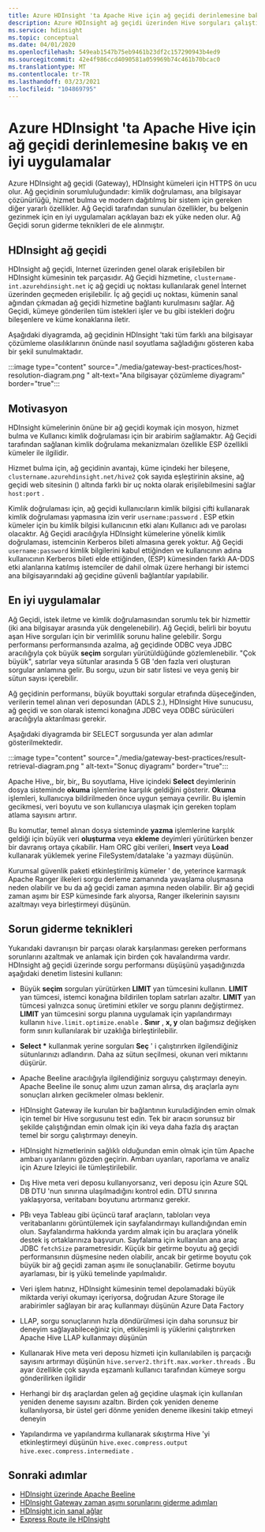```yaml
---
title: Azure HDInsight 'ta Apache Hive için ağ geçidi derinlemesine bakış ve en iyi uygulamalar
description: Azure HDInsight ağ geçidi üzerinden Hive sorguları çalıştırmak için en iyi yöntemleri nasıl gezeceğinizi öğrenin
ms.service: hdinsight
ms.topic: conceptual
ms.date: 04/01/2020
ms.openlocfilehash: 549eab1547b75eb9461b23df2c157290943b4ed9
ms.sourcegitcommit: 42e4f986ccd4090581a059969b74c461b70bcac0
ms.translationtype: MT
ms.contentlocale: tr-TR
ms.lasthandoff: 03/23/2021
ms.locfileid: "104869795"
---
```

# <a name="gateway-deep-dive-and-best-practices-for-apache-hive-in-azure-hdinsight"></a>Azure HDInsight 'ta Apache Hive için ağ geçidi derinlemesine bakış ve en iyi uygulamalar

Azure HDInsight ağ geçidi (Gateway), HDInsight kümeleri için HTTPS ön ucu olur. Ağ geçidinin sorumluluğundadır: kimlik doğrulaması, ana bilgisayar çözünürlüğü, hizmet bulma ve modern dağıtılmış bir sistem için gereken diğer yararlı özellikler. Ağ Geçidi tarafından sunulan özellikler, bu belgenin gezinmek için en iyi uygulamaları açıklayan bazı ek yüke neden olur. Ağ Geçidi sorun giderme teknikleri de ele alınmıştır.

## <a name="the-hdinsight-gateway"></a>HDInsight ağ geçidi

HDInsight ağ geçidi, Internet üzerinden genel olarak erişilebilen bir HDInsight kümesinin tek parçasıdır. Ağ Geçidi hizmetine, `clustername-int.azurehdinsight.net` iç ağ geçidi uç noktası kullanılarak genel İnternet üzerinden geçmeden erişilebilir. İç ağ geçidi uç noktası, kümenin sanal ağından çıkmadan ağ geçidi hizmetine bağlantı kurulmasını sağlar. Ağ Geçidi, kümeye gönderilen tüm istekleri işler ve bu gibi istekleri doğru bileşenlere ve küme konaklarına iletir.

Aşağıdaki diyagramda, ağ geçidinin HDInsight 'taki tüm farklı ana bilgisayar çözümleme olasılıklarının önünde nasıl soyutlama sağladığını gösteren kaba bir şekil sunulmaktadır.

:::image type="content" source="./media/gateway-best-practices/host-resolution-diagram.png " alt-text="Ana bilgisayar çözümleme diyagramı" border="true":::

## <a name="motivation"></a>Motivasyon

HDInsight kümelerinin önüne bir ağ geçidi koymak için mosyon, hizmet bulma ve Kullanıcı kimlik doğrulaması için bir arabirim sağlamaktır. Ağ Geçidi tarafından sağlanan kimlik doğrulama mekanizmaları özellikle ESP özellikli kümeler ile ilgilidir.

Hizmet bulma için, ağ geçidinin avantajı, küme içindeki her bileşene, `clustername.azurehdinsight.net/hive2` çok sayıda eşleştirinin aksine, ağ geçidi web sitesinin () altında farklı bir uç nokta olarak erişilebilmesini sağlar `host:port` .

Kimlik doğrulaması için, ağ geçidi kullanıcıların kimlik bilgisi çifti kullanarak kimlik doğrulaması yapmasına izin verir `username:password` . ESP etkin kümeler için bu kimlik bilgisi kullanıcının etki alanı Kullanıcı adı ve parolası olacaktır. Ağ Geçidi aracılığıyla HDInsight kümelerine yönelik kimlik doğrulaması, istemcinin Kerberos bileti almasına gerek yoktur. Ağ Geçidi `username:password` kimlik bilgilerini kabul ettiğinden ve kullanıcının adına kullanıcının Kerberos bileti elde ettiğinden, (ESP) kümesinden farklı AA-DDS etki alanlarına katılmış istemciler de dahil olmak üzere herhangi bir istemci ana bilgisayarındaki ağ geçidine güvenli bağlantılar yapılabilir.

## <a name="best-practices"></a>En iyi uygulamalar

Ağ Geçidi, istek iletme ve kimlik doğrulamasından sorumlu tek bir hizmettir (iki ana bilgisayar arasında yük dengelenebilir). Ağ Geçidi, belirli bir boyutu aşan Hive sorguları için bir verimlilik sorunu haline gelebilir. Sorgu performansı performansında azalma, ağ geçidinde ODBC veya JDBC aracılığıyla çok büyük **seçim** sorguları yürütüldüğünde gözlemlenebilir. "Çok büyük", satırlar veya sütunlar arasında 5 GB 'den fazla veri oluşturan sorgular anlamına gelir. Bu sorgu, uzun bir satır listesi ve veya geniş bir sütun sayısı içerebilir.

Ağ geçidinin performansı, büyük boyuttaki sorgular etrafında düşeceğinden, verilerin temel alınan veri deposundan (ADLS 2.), HDInsight Hive sunucusu, ağ geçidi ve son olarak istemci konağına JDBC veya ODBC sürücüleri aracılığıyla aktarılması gerekir.

Aşağıdaki diyagramda bir SELECT sorgusunda yer alan adımlar gösterilmektedir.

:::image type="content" source="./media/gateway-best-practices/result-retrieval-diagram.png " alt-text="Sonuç diyagramı" border="true":::

Apache Hive,, bir, bir,, Bu soyutlama, Hive içindeki **Select** deyimlerinin dosya sisteminde **okuma** işlemlerine karşılık geldiğini gösterir. **Okuma** işlemleri, kullanıcıya bildirilmeden önce uygun şemaya çevrilir. Bu işlemin gecikmesi, veri boyutu ve son kullanıcıya ulaşmak için gereken toplam atlama sayısını artırır.

Bu komutlar, temel alınan dosya sisteminde **yazma** işlemlerine karşılık geldiği için büyük veri **oluşturma** veya **ekleme** deyimleri yürütürken benzer bir davranış ortaya çıkabilir. Ham ORC gibi verileri, **Insert** veya **Load** kullanarak yüklemek yerine FileSystem/datalake 'a yazmayı düşünün.

Kurumsal güvenlik paketi etkinleştirilmiş kümeler ' de, yeterince karmaşık Apache Ranger ilkeleri sorgu derleme zamanında yavaşlama oluşmasına neden olabilir ve bu da ağ geçidi zaman aşımına neden olabilir. Bir ağ geçidi zaman aşımı bir ESP kümesinde fark alıyorsa, Ranger ilkelerinin sayısını azaltmayı veya birleştirmeyi düşünün.

## <a name="troubleshooting-techniques"></a>Sorun giderme teknikleri

Yukarıdaki davranışın bir parçası olarak karşılanması gereken performans sorunlarını azaltmak ve anlamak için birden çok havalandırma vardır. HDInsight ağ geçidi üzerinde sorgu performansı düşüşünü yaşadığınızda aşağıdaki denetim listesini kullanın:

* Büyük **seçim** sorguları yürütürken **LIMIT** yan tümcesini kullanın. **LIMIT** yan tümcesi, istemci konağına bildirilen toplam satırları azaltır. **LIMIT** yan tümcesi yalnızca sonuç üretimini etkiler ve sorgu planını değiştirmez. **LIMIT** yan tümcesini sorgu planına uygulamak için yapılandırmayı kullanın `hive.limit.optimize.enable` . **Sınır** , **x, y** olan bağımsız değişken form sınırı kullanılarak bir uzaklığa birleştirilebilir.

* **Select \*** kullanmak yerine sorguları **Seç** ' i çalıştırırken ilgilendiğiniz sütunlarınızı adlandırın. Daha az sütun seçilmesi, okunan veri miktarını düşürür.

* Apache Beeline aracılığıyla ilgilendiğiniz sorguyu çalıştırmayı deneyin. Apache Beeline ile sonuç alımı uzun zaman alırsa, dış araçlarla aynı sonuçları alırken gecikmeler olması beklenir.

* HDInsight Gateway ile kurulan bir bağlantının kuruladiğinden emin olmak için temel bir Hive sorgusunu test edin. Tek bir aracın sorunsuz bir şekilde çalıştığından emin olmak için iki veya daha fazla dış araçtan temel bir sorgu çalıştırmayı deneyin.

* HDInsight hizmetlerinin sağlıklı olduğundan emin olmak için tüm Apache ambarı uyarılarını gözden geçirin. Ambarı uyarıları, raporlama ve analiz için Azure Izleyici ile tümleştirilebilir.

* Dış Hive meta veri deposu kullanıyorsanız, veri deposu için Azure SQL DB DTU 'nun sınırına ulaşılmadığını kontrol edin. DTU sınırına yaklaşıyorsa, veritabanı boyutunu artırmanız gerekir.

* PBı veya Tableau gibi üçüncü taraf araçların, tabloları veya veritabanlarını görüntülemek için sayfalandırmayı kullandığından emin olun. Sayfalandırma hakkında yardım almak için bu araçlara yönelik destek iş ortaklarınıza başvurun. Sayfalama için kullanılan ana araç JDBC `fetchSize` parametresidir. Küçük bir getirme boyutu ağ geçidi performansının düşmesine neden olabilir, ancak bir getirme boyutu çok büyük bir ağ geçidi zaman aşımı ile sonuçlanabilir. Getirme boyutu ayarlaması, bir iş yükü temelinde yapılmalıdır.

* Veri işlem hatınız, HDInsight kümesinin temel depolamadaki büyük miktarda veriyi okumayı içeriyorsa, doğrudan Azure Storage ile arabirimler sağlayan bir araç kullanmayı düşünün Azure Data Factory

* LLAP, sorgu sonuçlarının hızla döndürülmesi için daha sorunsuz bir deneyim sağlayabileceğiniz için, etkileşimli iş yüklerini çalıştırırken Apache Hive LLAP kullanmayı düşünün

* Kullanarak Hive meta veri deposu hizmeti için kullanılabilen iş parçacığı sayısını artırmayı düşünün `hive.server2.thrift.max.worker.threads` . Bu ayar özellikle çok sayıda eşzamanlı kullanıcı tarafından kümeye sorgu gönderilirken ilgilidir

* Herhangi bir dış araçlardan gelen ağ geçidine ulaşmak için kullanılan yeniden deneme sayısını azaltın. Birden çok yeniden deneme kullanılıyorsa, bir üstel geri dönme yeniden deneme ilkesini takip etmeyi deneyin

* Yapılandırma ve yapılandırma kullanarak sıkıştırma Hive 'yi etkinleştirmeyi düşünün `hive.exec.compress.output` `hive.exec.compress.intermediate` .

## <a name="next-steps"></a>Sonraki adımlar

* [HDInsight üzerinde Apache Beeline](../hadoop/apache-hadoop-use-hive-beeline.md)
* [HDInsight Gateway zaman aşımı sorunlarını giderme adımları](./troubleshoot-gateway-timeout.md)
* [HDInsight için sanal ağlar](../hdinsight-plan-virtual-network-deployment.md)
* [Express Route ile HDInsight](../connect-on-premises-network.md)
